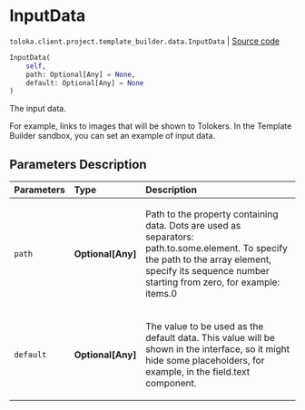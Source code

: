 # InputData
`toloka.client.project.template_builder.data.InputData` | [Source code](https://github.com/Toloka/toloka-kit/blob/v1.0.1/src/client/project/template_builder/data.py#L42)

```python
InputData(
    self,
    path: Optional[Any] = None,
    default: Optional[Any] = None
)
```

The input data.


For example, links to images that will be shown to Tolokers. In the Template Builder sandbox, you can
set an example of input data.

## Parameters Description

| Parameters | Type | Description |
| :----------| :----| :-----------|
`path`|**Optional\[Any\]**|<p>Path to the property containing data. Dots are used as separators: path.to.some.element. To specify the path to the array element, specify its sequence number starting from zero, for example: items.0</p>
`default`|**Optional\[Any\]**|<p>The value to be used as the default data. This value will be shown in the interface, so it might hide some placeholders, for example, in the field.text component.</p>
